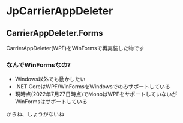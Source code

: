 # JpCarrierAppDeleter
## CarrierAppDeleter.Forms
CarrierAppDeleter(WPF)をWinFormsで再実装した物です

### なんでWinFormsなの?
* Windows以外でも動かしたい
* .NET CoreはWPF/WinFormsをWindowsでのみサポートしている
* 現時点(2022年7月27日時点)でMonoはWPFをサポートしていないがWinFormsはサポートしている

からね、しょうがないね
